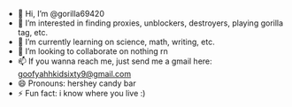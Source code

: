 - 👋 Hi, I’m @gorilla69420
- 👀 I’m interested in finding proxies, unblockers, destroyers, playing gorilla tag, etc.
- 🌱 I’m currently learning on science, math, writing, etc.
- 💞️ I’m looking to collaborate on nothing rn
- 📫 If you wanna reach me, just send me a gmail here: goofyahhkidsixty9@gmail.com
- 😄 Pronouns: hershey candy bar
- ⚡ Fun fact: i know where you live :)

<!---
gorilla69420 is a ✨ special ✨ repository because its `README.md` (this file) appears on your GitHub profile.
You can click the Preview link to take a look at your changes.
--->
